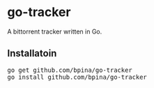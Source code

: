 <h1>go-tracker</h1>
<span>A bittorrent tracker written in Go.</span>

<h2>Installatoin</h2>
<pre>
go get github.com/bpina/go-tracker
go install github.com/bpina/go-tracker
</pre>

